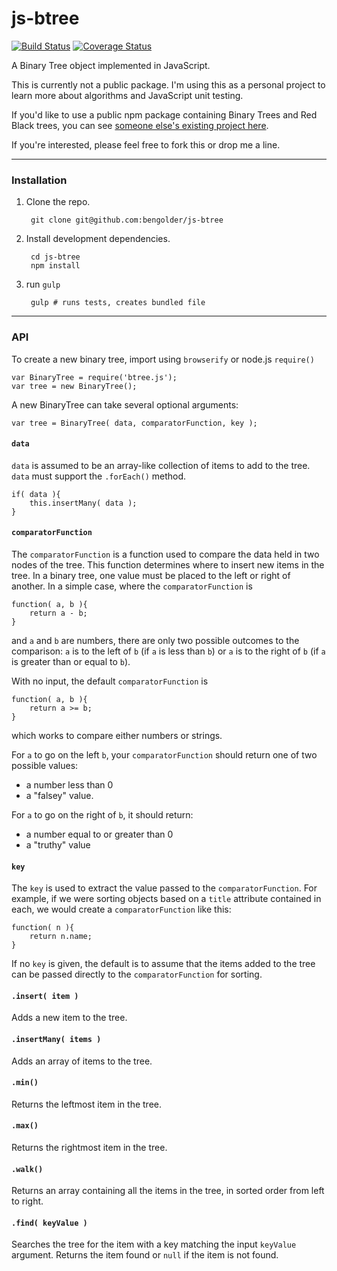 # js-btree

[![Build Status](https://travis-ci.org/bengolder/js-btree.svg?branch=master)](https://travis-ci.org/bengolder/js-btree) [![Coverage Status](https://coveralls.io/repos/bengolder/js-btree/badge.png?branch=master)](https://coveralls.io/r/bengolder/js-btree?branch=master)

A Binary Tree object implemented in JavaScript.

This is currently not a public package. I'm using this as a personal project
to learn more about algorithms and JavaScript unit testing. 

If you'd like to use a public npm package containing Binary Trees and Red Black
trees, you can see [someone else's existing project here](https://github.com/vadimg/js_bintrees).

If you're interested, please feel free to fork this or drop me a line.

---

### Installation

1. Clone the repo.

        git clone git@github.com:bengolder/js-btree

2. Install development dependencies.

        cd js-btree
        npm install

3. run `gulp`

        gulp # runs tests, creates bundled file

---

### API

To create a new binary tree, import using `browserify` or node.js `require()`

    var BinaryTree = require('btree.js');
    var tree = new BinaryTree();

A new BinaryTree can take several optional arguments:

    var tree = BinaryTree( data, comparatorFunction, key );

#### `data`

`data` is assumed to be an array-like collection of items to add to the tree.
`data` must support the `.forEach()` method.

    if( data ){
        this.insertMany( data );
    }

#### `comparatorFunction`

The `comparatorFunction` is a function used to compare the data held in two nodes of the
tree. This function determines where to insert new items in the tree. In a
binary tree, one value must be placed to the left or right of another. In a
simple case, where the `comparatorFunction` is

    function( a, b ){
        return a - b;
    }

and `a` and `b` are numbers, there are only two possible outcomes to the
comparison: `a` is to the left of `b` (if `a` is less than `b`) or `a` 
is to the right of `b` (if `a` is greater than or equal to `b`).

With no input, the default `comparatorFunction` is

    function( a, b ){
        return a >= b;
    }

which works to compare either numbers or strings.

For `a` to go on the left `b`, your `comparatorFunction` should return one of two possible
values:

* a number less than 0
* a "falsey" value.

For `a` to go on the right of `b`, it should return:

* a number equal to or greater than 0
* a "truthy" value

#### `key`

The `key` is used to extract the value passed to the
`comparatorFunction`. For example, if we were sorting objects based on a
`title` attribute contained in each, we would create a `comparatorFunction`
like this:

    function( n ){
        return n.name;
    }

If no `key` is given, the default is to assume that the items
added to the tree can be passed directly to the `comparatorFunction` for
sorting.

#### `.insert( item )`

Adds a new item to the tree.

#### `.insertMany( items )`

Adds an array of items to the tree.

#### `.min()`

Returns the leftmost item in the tree.

#### `.max()`

Returns the rightmost item in the tree.

#### `.walk()`

Returns an array containing all the items in the tree, in sorted order from
left to right.

#### `.find( keyValue )`

Searches the tree for the item with a key matching the input `keyValue`
argument. Returns the item found or `null` if the item is not found.

